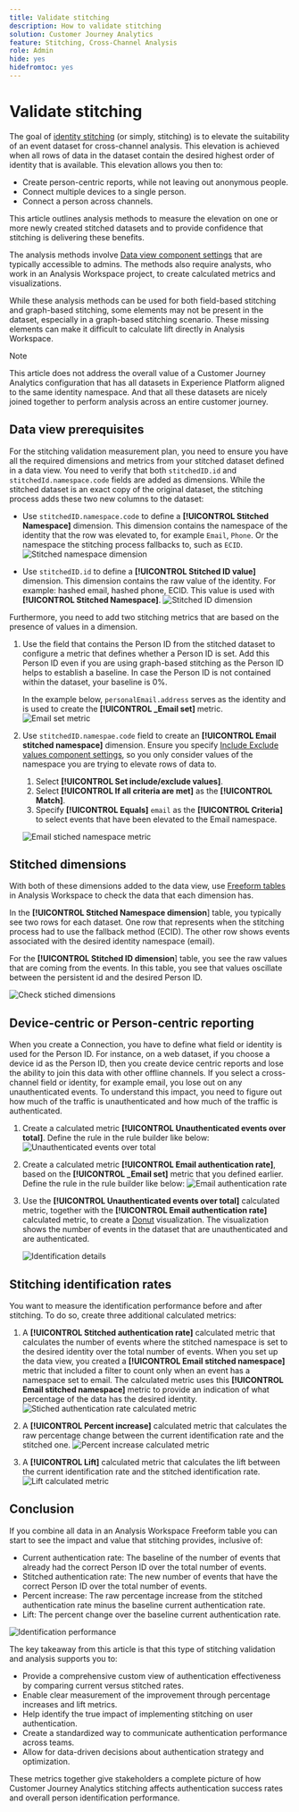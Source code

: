 ```yaml
---
title: Validate stitching
description: How to validate stitching
solution: Customer Journey Analytics
feature: Stitching, Cross-Channel Analysis
role: Admin
hide: yes
hidefromtoc: yes
---
```

# Validate stitching

The goal of [identity stitching](/help/stitching/overview.md) (or simply, stitching) is to elevate the suitability of an event dataset for cross-channel analysis. This elevation is achieved when all rows of data in the dataset contain the desired highest order of identity that is available. This elevation allows you then to:

* Create person-centric reports, while not leaving out anonymous people.
* Connect multiple devices to a single person.
* Connect a person across channels.

This article outlines analysis methods to measure the elevation on one or more newly created stitched datasets and to provide confidence that stitching is delivering these benefits. 

The analysis methods involve [Data view component settings](/help/data-views/component-settings/overview.md) that are typically accessible to admins. The methods also require analysts, who work in an Analysis Workspace project, to create calculated metrics and visualizations. 

While these analysis methods can be used for both field-based stitching and graph-based stitching, some elements may not be present in the dataset, especially in a graph-based stitching scenario. These missing elements can make it difficult to calculate lift directly in Analysis Workspace.

>[!NOTE]
>
>This article does not address the overall value of a Customer Journey Analytics configuration that has all datasets in Experience Platform aligned to the same identity namespace. And that all these datasets are nicely joined together to perform analysis across an entire customer journey. 


## Data view prerequisites

For the stitching validation measurement plan, you need to ensure you have all the required dimensions and metrics from your stitched dataset defined in a data view. You need to verify that both `stitchedID.id` and `stitchedId.namespace.code` fields are added as dimensions. While the stitched dataset is an exact copy of the original dataset, the stitching process adds these two new columns to the dataset:

* Use `stitchedID.namespace.code` to define a **[!UICONTROL Stitched Namespace]** dimension. This dimension contains the namespace of the identity that the row was elevated to, for example `Email`, `Phone`. Or the namespace the stitching process fallbacks to, such as `ECID`. 
  ![Stitched namespace dimension](assets/stitchednamespace-dimension.png)

* Use `stitchedID.id` to define a **[!UICONTROL Stitched ID value]** dimension. This dimension contains the raw value of the identity. For example: hashed email, hashed phone, ECID. This value is used with **[!UICONTROL Stitched Namespace]**.
  ![Stitched ID dimension](assets/stitchedid-dimension.png)


Furthermore, you need to add two stitching metrics that are based on the presence of values in a dimension.

1. Use the field that contains the Person ID from the stitched dataset to configure a metric that defines whether a Person ID is set. Add this Person ID even if you are using graph-based stitching as the Person ID helps to establish a baseline. In case the Person ID is not contained within the dataset, your baseline is 0%. 
   
   In the example below, `personalEmail.address` serves as the identity and is used to create the **[!UICONTROL  _Email set]** metric.
   ![Email set metric](assets/emailset-metric.png)

1. Use `stitchedID.namespae.code` field to create an **[!UICONTROL Email stitched namespace]** dimension. Ensure you specify [Include Exclude values component settings](/help/data-views/component-settings/include-exclude-values.md),  so you only consider values of the namespace you are trying to elevate rows of data to. 
   1. Select **[!UICONTROL Set include/exclude values]**.
   1. Select **[!UICONTROL If all criteria are met]** as the **[!UICONTROL Match]**.
   1. Specify **[!UICONTROL Equals]** `email` as the **[!UICONTROL Criteria]** to select events that have been elevated to the Email namespace.

   ![Email stiched namespace metric](assets/emailstitchednamespace-metric.png)

## Stitched dimensions

With both of these dimensions added to the data view, use [Freeform tables](/help/analysis-workspace/visualizations/freeform-table/freeform-table.md) in Analysis Workspace to check the data that each dimension has.
 
In the **[!UICONTROL Stitched Namespace dimension**] table, you typically see two rows for each dataset. One row that represents when the stitching process had to use the fallback method (ECID). The other row shows events associated with the desired identity namespace (email).

For the **[!UICONTROL Stitched ID dimension**] table, you see the raw values that are coming from the events. In this table, you see that values oscillate between the persistent id and the desired Person ID.

![Check stiched dimensions](assets/check-data-on-stitching.png)


## Device-centric or Person-centric reporting

When you create a Connection, you have to define what field or identity is used for the Person ID. For instance, on a web dataset, if you choose a device id as the Person ID, then you create device centric reports and lose the ability to join this data with other offline channels. If you select a cross-channel field or identity, for example email, you lose out on any unauthenticated events. To understand this impact, you need to figure out how much of the traffic is unauthenticated and how much of the traffic is authenticated.

1. Create a calculated metric **[!UICONTROL Unauthenticated events over total]**. Define the rule in the rule builder like below:
   ![Unauthenticated events over total](assets/calcmetric-unauthenticatedeventsovertotal.png)

1. Create a calculated metric **[!UICONTROL Email authentication rate]**, based on the **[!UICONTROL _Email set]** metric that you defined earlier. Define the rule in the rule builder like below:
   ![Email authentication rate](assets/calcmetric-emailauthenticationrate.png)

1. Use the **[!UICONTROL Unauthenticated events over total]** calculated metric, together with the **[!UICONTROL Email authentication rate]** calculated metric, to create a [Donut](/help/analysis-workspace/visualizations/donut.md) visualization. The visualization shows the number of events in the dataset that are unauthenticated and are authenticated.

   ![Identification details](assets/identification-details.png)



## Stitching identification rates

You want to measure the identification performance before and after stitching. To do so, create three additional calculated metrics:

1. A **[!UICONTROL Stitched authentication rate]** calculated metric that calculates the number of events where the stitched namespace is set to the desired identity over the total number of events. When you set up the data view, you created a **[!UICONTROL Email stitched namespace]** metric that included a filter to count only when an event has a namespace set to email. The calculated metric uses this **[!UICONTROL Email stitched namespace]** metric to provide an indication of what percentage of the data has the desired identity.
   ![Stiched authentication rate calculated metric](assets/calcmetric-stitchedauthenticationrate.png)

1. A **[!UICONTROL Percent increase]** calculated metric that calculates the raw percentage change between the current identification rate and the stitched one.
   ![Percent increase calculated metric](assets/calcmetric-percentincrease.png)

1. A **[!UICONTROL Lift]** calculated metric that calculates the lift between the current identification rate and the stitched identification rate.
   ![Lift calculated  metric](assets/calcmetric-lift.png)


## Conclusion

If you combine all data in an Analysis Workspace Freeform table you can start to see the impact and value that stitching provides, inclusive of:

* Current authentication rate: The baseline of the number of events that already had the correct Person ID over the total number of events.
* Stitched authentication rate: The new number of events that have the correct Person ID over the total number of events.
* Percent increase: The raw percentage increase from the stitched authentication rate minus the baseline current authentication rate.
* Lift: The percent change over the baseline current authentication rate.

![Identification performance](assets/identification-performance.png)

The key takeaway from this article is that this type of stitching validation and analysis supports you to:

* Provide a comprehensive custom view of authentication effectiveness by comparing current versus stitched rates.
* Enable clear measurement of the improvement through percentage increases and lift metrics.
* Help identify the true impact of implementing stitching on user authentication.
* Create a standardized way to communicate authentication performance across teams.
* Allow for data-driven decisions about authentication strategy and optimization.

These metrics together give stakeholders a complete picture of how Customer Journey Analytics stitching affects authentication success rates and overall person identification performance.
